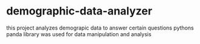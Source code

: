 # demographic-data-analyzer
this project analyzes demograpic data to answer certain questions
pythons panda library was used for data manipulation and analysis
